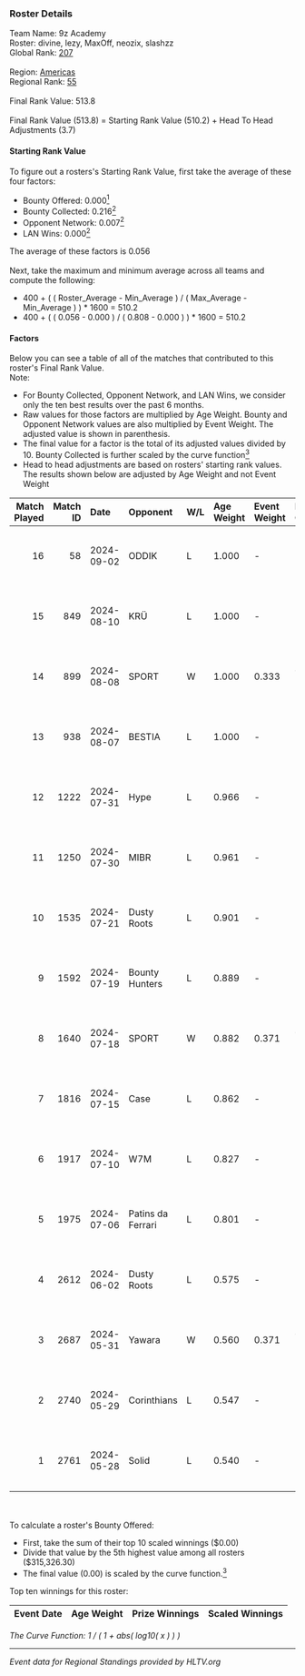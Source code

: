 ### Roster Details<br />
Team Name: 9z Academy<br />
Roster: divine, lezy, MaxOff, neozix, slashzz<br />
Global Rank: [207](../../standings_global_2024_09_04.md)<br />
<br />
Region: [Americas]( ../../standings_americas_2024_09_04.md)<br />
Regional Rank: [55]( ../../standings_americas_2024_09_04.md)<br />
<br />
Final Rank Value:  513.8<br />
<br />
Final Rank Value (513.8) = Starting Rank Value (510.2) + Head To Head Adjustments (3.7)<br />

#### Starting Rank Value<br />
To figure out a rosters's Starting Rank Value, first take the average of these four factors:<br />
- Bounty Offered: 0.000[<sup>1</sup>](#table2)
- Bounty Collected: 0.216[<sup>2</sup>](#table1)
- Opponent Network: 0.007[<sup>2</sup>](#table1)
- LAN Wins: 0.000[<sup>2</sup>](#table1)

The average of these factors is 0.056<br />
<br />
Next, take the maximum and minimum average across all teams and compute the following:<br />
- 400 + ( ( Roster_Average - Min_Average ) / ( Max_Average - Min_Average ) ) * 1600 = 510.2
- 400 + ( ( 0.056 - 0.000 ) / ( 0.808 - 0.000 ) ) * 1600 = 510.2


#### Factors<br />
Below you can see a table of all of the matches that contributed to this roster's Final Rank Value.<br />
Note:<br />

- For Bounty Collected, Opponent Network, and LAN Wins, we consider only the ten best results over the past 6 months.
- Raw values for those factors are multiplied by Age Weight. Bounty and Opponent Network values are also multiplied by Event Weight. The adjusted value is shown in parenthesis.
- The final value for a factor is the total of its adjusted values divided by 10. Bounty Collected is further scaled by the curve function[<sup>3</sup>](#curveFunction)
- Head to head adjustments are based on rosters' starting rank values. The results shown below are adjusted by Age Weight and not Event Weight
<span id="table1"></span><br />


| Match Played | Match ID | Date       | Opponent          | W/L | Age Weight | Event Weight | Bounty Collected | Opponent Network | LAN Wins  | H2H Adj. | Roster                                |
| -: | -: | :- | :- | :- | :- | :- | :- | :- | :- | -: | :- |
|           16 |       58 | 2024-09-02 | ODDIK             | L   | 1.000      | -            | -                | -                | -         |    -1.19 | divine, lezy, MaxOff, neozix, slashzz |
|           15 |      849 | 2024-08-10 | KRÜ               | L   | 1.000      | -            | -                | -                | -         |    -3.95 | divine, lezy, MaxOff, neozix, slashzz |
|           14 |      899 | 2024-08-08 | SPORT             | W   | 1.000      | 0.333        | 0.004 (0.001)    | 0.090 (0.030)    | 0 (0.000) |    20.69 | divine, lezy, MaxOff, neozix, slashzz |
|           13 |      938 | 2024-08-07 | BESTIA            | L   | 1.000      | -            | -                | -                | -         |    -2.21 | divine, lezy, MaxOff, neozix, slashzz |
|           12 |     1222 | 2024-07-31 | Hype              | L   | 0.966      | -            | -                | -                | -         |    -3.65 | divine, lezy, MaxOff, neozix, slashzz |
|           11 |     1250 | 2024-07-30 | MIBR              | L   | 0.961      | -            | -                | -                | -         |    -0.35 | divine, lezy, MaxOff, neozix, slashzz |
|           10 |     1535 | 2024-07-21 | Dusty Roots       | L   | 0.901      | -            | -                | -                | -         |    -5.86 | divine, lezy, MaxOff, neozix, slashzz |
|            9 |     1592 | 2024-07-19 | Bounty Hunters    | L   | 0.889      | -            | -                | -                | -         |    -2.67 | divine, lezy, MaxOff, neozix, slashzz |
|            8 |     1640 | 2024-07-18 | SPORT             | W   | 0.882      | 0.371        | 0.004 (0.001)    | 0.090 (0.029)    | 0 (0.000) |    20.43 | divine, lezy, MaxOff, neozix, slashzz |
|            7 |     1816 | 2024-07-15 | Case              | L   | 0.862      | -            | -                | -                | -         |    -2.24 | divine, lezy, MaxOff, neozix, slashzz |
|            6 |     1917 | 2024-07-10 | W7M               | L   | 0.827      | -            | -                | -                | -         |    -4.94 | divine, lezy, MaxOff, neozix, slashzz |
|            5 |     1975 | 2024-07-06 | Patins da Ferrari | L   | 0.801      | -            | -                | -                | -         |    -4.56 | divine, lezy, MaxOff, neozix, slashzz |
|            4 |     2612 | 2024-06-02 | Dusty Roots       | L   | 0.575      | -            | -                | -                | -         |    -2.99 | divine, lezy, MaxOff, neozix, slashzz |
|            3 |     2687 | 2024-05-31 | Yawara            | W   | 0.560      | 0.371        | 0.000 (0.000)    | 0.035 (0.007)    | 0 (0.000) |     8.48 | divine, lezy, MaxOff, neozix, slashzz |
|            2 |     2740 | 2024-05-29 | Corinthians       | L   | 0.547      | -            | -                | -                | -         |    -9.27 | divine, lezy, MaxOff, neozix, slashzz |
|            1 |     2761 | 2024-05-28 | Solid             | L   | 0.540      | -            | -                | -                | -         |    -2.08 | divine, lezy, MaxOff, neozix, slashzz |

<br />
<span id="table2"></span><br />
To calculate a roster's Bounty Offered:<br />

- First, take the sum of their top 10 scaled winnings ($0.00)
- Divide that value by the 5th highest value among all rosters ($315,326.30)
- The final value (0.00) is scaled by the curve function.[<sup>3</sup>](#curveFunction)

Top ten winnings for this roster:<br />

| Event Date | Age Weight | Prize Winnings | Scaled Winnings |
| :- | -: | :- | :- |


<span id="curveFunction"></span>_The Curve Function: 1 / ( 1 + abs( log10( x ) ) )_<br />

---
_Event data for Regional Standings provided by HLTV.org_<br />
